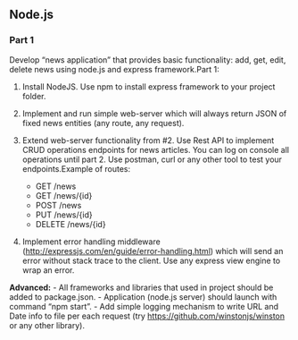 ## Node.js
### Part 1
Develop “news application” that provides basic functionality: add, get, edit, delete news using node.js and express framework.Part 1: 
1) Install NodeJS. Use npm to install express framework to your project folder.
2) Implement and run simple web-server which will always return JSON of fixed news entities (any route, any request).
3) Extend web-server functionality from #2. Use Rest API to implement CRUD operations endpoints for news articles. You can log on console all operations until part 2. Use postman, curl or any other tool to test your endpoints.Example of routes: 
    - GET /news
    - GET /news/{id}
    - POST /news
    - PUT /news/{id}
    - DELETE /news/{id}

4) Implement error handling middleware (http://expressjs.com/en/guide/error-handling.html) which will send an error   without stack trace to the client. Use any express view engine to wrap an error.

**Advanced:** 
    - All frameworks and libraries that used in project should be added to package.json.
    - Application (node.js server) should launch with command “npm start”. 
    - Add simple logging mechanism to write URL and Date info to file per each request (try https://github.com/winstonjs/winston or any other library).
